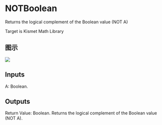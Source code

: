# NOTBoolean

Returns the logical complement of the Boolean value (NOT A)

Target is Kismet Math Library

## 图示

![]($-20221218-19470572.png)

## Inputs

A: Boolean.  

## Outputs

Return Value: Boolean. Returns the logical complement of the Boolean value (NOT A).

